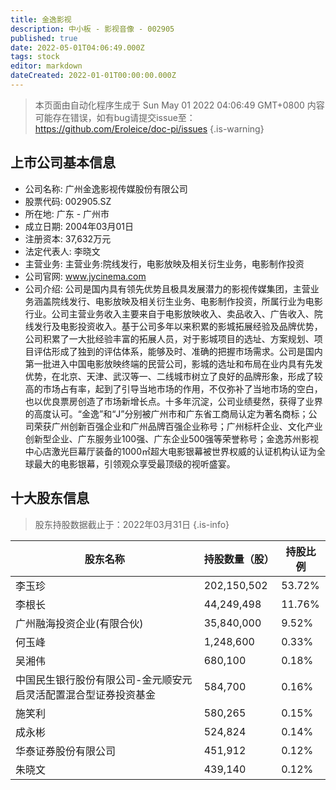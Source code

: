 ```yaml
---
title: 金逸影视
description: 中小板 - 影视音像 - 002905
published: true
date: 2022-05-01T04:06:49.000Z
tags: stock
editor: markdown
dateCreated: 2022-01-01T00:00:00.000Z
---
```


> 本页面由自动化程序生成于 Sun May 01 2022 04:06:49 GMT+0800
> 内容可能存在错误，如有bug请提交issue至：https://github.com/Eroleice/doc-pi/issues
{.is-warning}

## 上市公司基本信息
- 公司名称: 广州金逸影视传媒股份有限公司
- 股票代码: 002905.SZ
- 所在地: 广东 - 广州市
- 成立日期: 2004年03月01日
- 注册资本: 37,632万元
- 法定代表人: 李晓文
- 主营业务: 主营业务:院线发行，电影放映及相关衍生业务，电影制作投资
- 公司官网: www.jycinema.com
- 公司介绍: 公司是国内具有领先优势且极具发展潜力的影视传媒集团，主营业务涵盖院线发行、电影放映及相关衍生业务、电影制作投资，所属行业为电影行业。公司主营业务收入主要来自于电影放映收入、卖品收入、广告收入、院线发行及电影投资收入。基于公司多年以来积累的影城拓展经验及品牌优势，公司积累了一大批经验丰富的拓展人员，对于影城项目的选址、方案规划、项目评估形成了独到的评估体系，能够及时、准确的把握市场需求。公司是国内第一批进入中国电影放映终端的民营公司，影城的选址和布局在业内具有先发优势，在北京、天津、武汉等一、二线城市树立了良好的品牌形象，形成了较高的市场占有率，起到了引导当地市场的作用，不仅弥补了当地市场的空白，也以优良票房创造了市场新增长点。十多年沉淀，公司业绩斐然，获得了业界的高度认可。“金逸”和“J”分别被广州市和广东省工商局认定为著名商标；公司荣获广州创新百强企业和广州品牌百强企业称号；广州标杆企业、文化产业创新型企业、广东服务业100强、广东企业500强等荣誉称号；金逸苏州影视中心店激光巨幕厅装备的1000㎡超大电影银幕被世界权威的认证机构认证为全球最大的电影银幕，引领观众享受最顶级的视听盛宴。


## 十大股东信息
> 股东持股数据截止于：2022年03月31日
{.is-info}

| 股东名称 | 持股数量（股） | 持股比例 |
| --- | --- | --- |
| 李玉珍 | 202,150,502 | 53.72% |
| 李根长 | 44,249,498 | 11.76% |
| 广州融海投资企业(有限合伙) | 35,840,000 | 9.52% |
| 何玉峰 | 1,248,600 | 0.33% |
| 吴湘伟 | 680,100 | 0.18% |
| 中国民生银行股份有限公司-金元顺安元启灵活配置混合型证券投资基金 | 584,700 | 0.16% |
| 施笑利 | 580,265 | 0.15% |
| 成永彬 | 524,824 | 0.14% |
| 华泰证券股份有限公司 | 451,912 | 0.12% |
| 朱晓文 | 439,140 | 0.12% |




